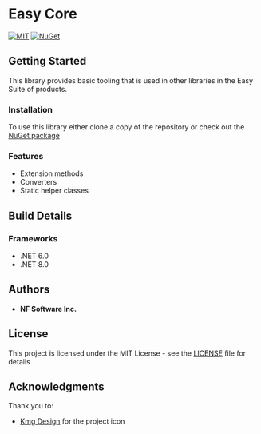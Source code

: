 # Easy Core

[![MIT](https://img.shields.io/github/license/thirstyape/easy-core)](https://github.com/thirstyape/easy-core/blob/master/LICENSE)
[![NuGet](https://img.shields.io/nuget/v/Easy.Base.svg)](https://www.nuget.org/packages/Easy.Base/)

## Getting Started

This library provides basic tooling that is used in other libraries in the Easy Suite of products.

### Installation

To use this library either clone a copy of the repository or check out the [NuGet package](https://www.nuget.org/packages/Easy.Base/)

### Features

* Extension methods
* Converters
* Static helper classes

## Build Details

### Frameworks

- .NET 6.0
- .NET 8.0

## Authors

* **NF Software Inc.**

## License

This project is licensed under the MIT License - see the [LICENSE](LICENSE) file for details

## Acknowledgments

Thank you to:
* [Kmg Design](https://www.iconfinder.com/kmgdesignid) for the project icon

